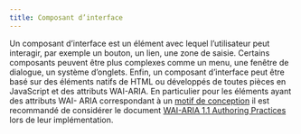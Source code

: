 ```yaml
---
title: Composant d’interface
---
```


Un composant d’interface est un élément avec lequel l’utilisateur peut
interagir, par exemple un bouton, un lien, une zone de saisie. Certains
composants peuvent être plus complexes comme un menu, une fenêtre de dialogue,
un système d’onglets. Enfin, un composant d’interface peut être basé sur des
éléments natifs de HTML ou développés de toutes pièces en JavaScript et des
attributs WAI-ARIA. En particulier pour les éléments ayant des attributs WAI-
ARIA correspondant à un [motif de conception](#motif-de-conception) il est
recommandé de considérer le document <span lang="en">[WAI-ARIA 1.1 Authoring
Practices](http://www.w3.org/TR/wai-aria-practices/)</span> lors de leur
implémentation.
